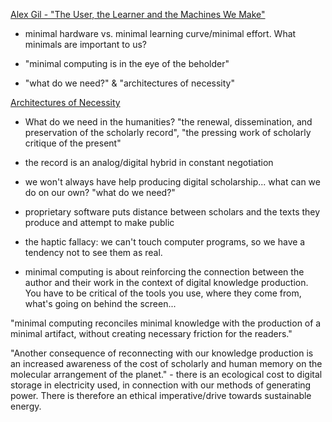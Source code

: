 [Alex Gil - "The User, the Learner and the Machines We Make"](http://go-dh.github.io/mincomp/thoughts/2015/05/21/user-vs-learner/)

- minimal hardware vs. minimal learning curve/minimal effort. What minimals are important to us?

- "minimal computing is in the eye of the beholder"

- "what do we need?" & "architectures of necessity"

[Architectures of Necessity](http://architectureofnecessity.com/)

- What do we need in the humanities? "the renewal, dissemination, and preservation of the scholarly record", "the pressing work of scholarly critique of the present"

- the record is an analog/digital hybrid in constant negotiation

- we won't always have help producing digital scholarship... what can we do on our own? "what do we need?"

- proprietary software puts distance between scholars and the texts they produce and attempt to make public

- the haptic fallacy: we can't touch computer programs, so we have a tendency not to see them as real.

- minimal computing is about reinforcing the connection between the author and their work in the context of digital knowledge production. You have to be critical of the tools you use, where they come from, what's going on behind the screen...

"minimal computing reconciles minimal knowledge with the production of a minimal artifact, without creating necessary friction for the readers."

"Another consequence of reconnecting with our knowledge production is an increased awareness of the cost of scholarly and human memory on the molecular arrangement of the planet." - there is an ecological cost to digital storage in electricity used, in connection with our methods of generating power. There is therefore an ethical imperative/drive towards sustainable energy.

